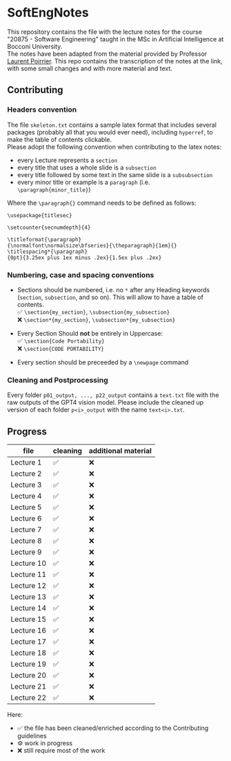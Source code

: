 # SoftEngNotes
This repository contains the file with the lecture notes for the course "20875 - Software Engineering" taught in the MSc in Artificial Intelligence at Bocconi University.\
The notes have been adapted from the material provided by Professor [Laurent Poirrier](https://www.poirrier.ca/courses/softeng/). This repo contains the transcription of the notes at the link, with some small changes and with more material and text.

## Contributing
### Headers convention
The file `skeleton.txt` contains a sample latex format that includes several packages (probably all that you would ever need), including `hyperref`, to make the table of contents clickable.\
Please adopt the following convention when contributing to the latex notes:
- every Lecture represents a `section`
- every title that uses a whole slide is a `subsection`
- every title followed by some text in the same slide is a `subsubsection`
- every minor title or example is a `paragraph` (i.e. `\paragraph{minor_title}`)

Where the `\paragraph{}` command needs to be defined as follows:
```
\usepackage{titlesec}

\setcounter{secnumdepth}{4}

\titleformat{\paragraph}
{\normalfont\normalsize\bfseries}{\theparagraph}{1em}{}
\titlespacing*{\paragraph}
{0pt}{3.25ex plus 1ex minus .2ex}{1.5ex plus .2ex}
```

### Numbering, case and spacing conventions
- Sections should be numbered, i.e. no `*` after any Heading keywords (`section`, `subsection`, and so on). This will allow to have a table of contents. \
    ✅ `\section{my_section}`, `\subsection{my_subsection}`\
    ❌ `\section*{my_section}`, `\subsection*{my_subsection}`

- Every Section Should __not__ be entirely in Uppercase:\
    ✅ `\section{Code Portability}`\
    ❌ `\section{CODE PORTABILITY}`

- Every section should be preceeded by a `\newpage` command

### Cleaning and Postprocessing
Every folder `p01_output, ..., p22_output` contains a `text.txt` file with the raw outputs of the GPT4 vision model. Please include the cleaned up version of each folder `p<i>_output` with the name `text<i>.txt`.

## Progress
| file        | cleaning | additional material |
|-------------|----------|---------------------|
| Lecture 1   |   ✅     |         ❌         |
| Lecture 2   |   ✅     |         ❌         |
| Lecture 3   |   ✅     |         ❌         |
| Lecture 4   |   ✅     |         ❌         |
| Lecture 5   |   ✅     |         ❌         |
| Lecture 6   |   ✅     |         ❌         |
| Lecture 7   |   ✅     |         ❌         |
| Lecture 8   |   ✅     |         ❌         |
| Lecture 9   |   ✅     |         ❌         |
| Lecture 10  |   ✅     |         ❌         |
| Lecture 11  |   ✅     |         ❌         |
| Lecture 12  |   ✅     |         ❌         |
| Lecture 13  |   ✅     |         ❌         |
| Lecture 14  |   ✅     |         ❌         |
| Lecture 15  |   ✅     |         ❌         |
| Lecture 16  |   ✅     |         ❌         |
| Lecture 17  |   ✅     |         ❌         |
| Lecture 18  |   ✅     |         ❌         |
| Lecture 19  |   ✅     |         ❌         |
| Lecture 20  |   ✅     |         ❌         |
| Lecture 21  |   ✅     |         ❌         |
| Lecture 22  |   ✅     |         ❌         |


Here:
- ✅ the file has been cleaned/enriched according to the Contributing guidelines
- ⚙️ work in progress
- ❌ still require most of the work
